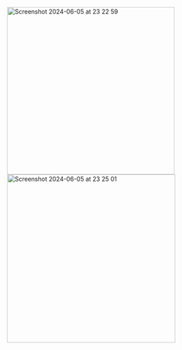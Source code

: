 <img width="391" alt="Screenshot 2024-06-05 at 23 22 59" src="https://github.com/BatuhanHam/LandmarkBook/assets/115380276/10346eaf-0827-48e5-8d4f-07b3c011efff">
<img width="393" alt="Screenshot 2024-06-05 at 23 25 01" src="https://github.com/BatuhanHam/LandmarkBook/assets/115380276/94c14ad7-3b5f-4bed-9bbd-3edf65e062d9">
